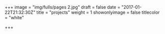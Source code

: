 +++
image = "img/fulls/pages 2.jpg"
draft = false
date = "2017-01-22T21:32:30Z"
title = "projects"
weight = 1
showonlyimage = false
titlecolor = "white"

+++
